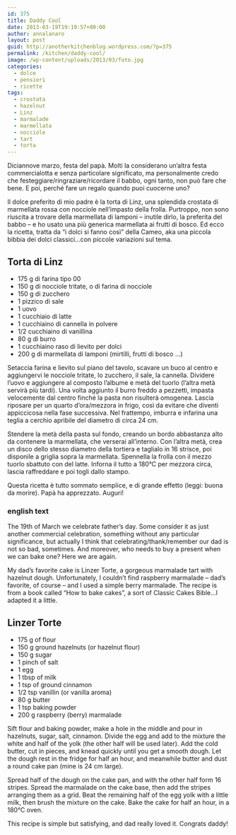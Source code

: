 ```yaml
---
id: 375
title: Daddy Cool
date: 2013-03-19T19:19:57+00:00
author: annalanaro
layout: post
guid: http://anotherkitchenblog.wordpress.com/?p=375
permalink: /kitchen/daddy-cool/
image: /wp-content/uploads/2013/03/foto.jpg
categories:
  - dolce
  - pensieri
  - ricette
tags:
  - crostata
  - hazelnut
  - Linz
  - marmalade
  - marmellata
  - nocciole
  - tart
  - torta
---
```

Diciannove marzo, festa del papà. Molti la considerano un&#8217;altra festa commercialotta e senza particolare significato, ma personalmente credo che festeggiare/ringraziare/ricordare il babbo, ogni tanto, non può fare che bene. E poi, perché fare un regalo quando puoi cuocerne uno?

Il dolce preferito di mio padre è la torta di Linz, una splendida crostata di marmellata rossa con nocciole nell&#8217;impasto della frolla. Purtroppo, non sono riuscita a trovare della marmellata di lamponi – inutile dirlo, la preferita del babbo – e ho usato una più generica marmellata ai frutti di bosco. Ed ecco la ricetta, tratta da &#8220;i dolci si fanno così&#8221; della Cameo, aka una piccola bibbia dei dolci classici&#8230;con piccole variazioni sul tema.

## Torta di Linz

* 175 g di farina tipo 00
* 150 g di nocciole tritate, o di farina di nocciole
* 150 g di zucchero
* 1 pizzico di sale
* 1 uovo
* 1 cucchiaio di latte
* 1 cucchiaino di cannella in polvere
* 1/2 cucchiaino di vanillina
* 80 g di burro
* 1 cucchiaino raso di lievito per dolci
* 200 g di marmellata di lamponi (mirtilli, frutti di bosco &#8230;)

Setaccia farina e lievito sul piano del tavolo, scavare un buco al centro e aggiungervi
le nocciole tritate, lo zucchero, il sale, la cannella. Dividere l&#8217;uovo e aggiungere al composto l&#8217;albume e metà del tuorlo (l&#8217;altra metà servirà più tardi). Una volta aggiunto il burro freddo a pezzetti, impasta velocemente dal centro finché la pasta non risulterà omogenea. Lascia riposare per un quarto d&#8217;ora/mezzora in frigo, così da evitare che diventi appiccicosa nella fase successiva. Nel frattempo, imburra e infarina una teglia a cerchio apribile del diametro di circa 24 cm.

Stendere la metà della pasta sul fondo, creando un bordo abbastanza alto da contenere la marmellata, che verserai all&#8217;interno. Con l&#8217;altra metà, crea un disco dello stesso diametro della tortiera e taglialo in 16 strisce, poi disponile a griglia sopra la marmellata. Spennella la frolla con il mezzo tuorlo sbattuto con del latte. Inforna il tutto a 180°C per mezzora circa, lascia raffreddare e poi togli dallo stampo.

Questa ricetta è tutto sommato semplice, e di grande effetto (leggi: buona da morire). Papà ha apprezzato. Auguri!

### english text

The 19th of March we celebrate father&#8217;s day. Some consider it as just another commercial celebration, something without any particular significance, but actually I think that celebrating/thank/remember our dad is not so bad, sometimes. And moreover, who needs to buy a present when we can bake one? Here we are again.

My dad&#8217;s favorite cake is Linzer Torte, a gorgeous marmalade tart with hazelnut dough. Unfortunately, I couldn&#8217;t find raspberry marmalade – dad&#8217;s favorite, of course – and I used a simple berry marmalade. The recipe is from a book called &#8220;How to bake cakes&#8221;, a sort of Classic Cakes Bible&#8230;I adapted it a little.

## Linzer Torte

* 175 g of flour
* 150 g ground hazelnuts (or hazelnut flour)
* 150 g sugar
* 1 pinch of salt
* 1 egg
* 1 tbsp of milk
* 1 tsp of ground cinnamon
* 1/2 tsp vanillin (or vanilla aroma)
* 80 g butter
* 1 tsp baking powder
* 200 g raspberry (berry) marmalade

Sift flour and baking powder, make a hole in the middle and pour in hazelnuts, sugar, salt, cinnamon. Divide the egg and add to the mixture the white and half of the yolk (the other half will be used later). Add the cold butter, cut in pieces, and knead quickly until you get a smooth dough. Let the dough rest in the fridge for half an hour, and meanwhile butter and dust a round cake pan (mine is 24 cm large).

Spread half of the dough on the cake pan, and with the other half form 16 stripes. Spread the marmalade on the cake base, then add the stripes arranging them as a grid. Beat the remaining half of the egg yolk with a little milk, then brush the mixture on the cake. Bake the cake for half an hour, in a 180°C oven.

This recipe is simple but satisfying, and dad really loved it. Congrats daddy!